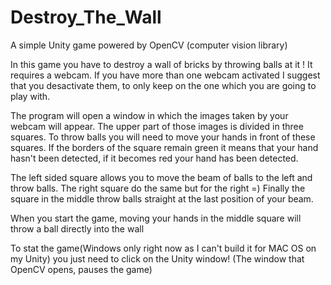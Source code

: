 # Destroy_The_Wall
A simple Unity game powered by OpenCV (computer vision library)

In this game you have to destroy a wall of bricks by throwing balls at it !
It requires a webcam. If you have more than one webcam activated I suggest that you desactivate them, to only keep on the one which you are going to play with.

The program will open a window in which the images taken by your webcam will appear. 
The upper part of those images is divided in three squares. 
To throw balls you will need to move your hands in front of these squares. If the borders of the square remain green it means that your hand hasn't been detected, if it becomes red your hand has been detected.

The left sided square allows you to move the beam of balls to the left and throw balls. The right square do the same but for the right =)
Finally the square in the middle throw balls straight at the last position of your beam.

When you start the game, moving your hands in the middle square will throw a ball directly into the wall

To stat the game(Windows only right now as I can't build it for MAC OS on my Unity) you just need to click on the Unity window!
(The window that OpenCV opens, pauses the game) 
